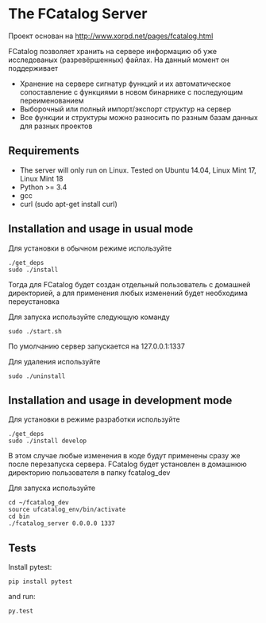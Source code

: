 The FCatalog Server
===================

Проект основан на http://www.xorpd.net/pages/fcatalog.html

FCatalog позволяет хранить на сервере информацию об уже исследованых (разревёршенных) файлах.
На данный момент он поддерживает
* Хранение на сервере сигнатур функций и их автоматическое сопоставление с функциями в новом бинарнике с последующим переименованием
* Выборочный или полный импорт/экспорт структур на сервер
* Все функции и структуры можно разносить по разным базам данных для разных проектов


Requirements
------------

- The server will only run on Linux. Tested on Ubuntu 14.04, Linux Mint 17, Linux Mint 18
- Python >= 3.4
- gcc
- curl (sudo apt-get install curl)

Installation and usage in usual mode
------------

Для установки в обычном режиме используйте

    ./get_deps
    sudo ./install

Тогда для FCatalog будет создан отдельный пользователь с домашней директорией, а для применения любых изменений будет необходима переустановка

Для запуска используйте следующую команду

    sudo ./start.sh

По умолчанию сервер запускается на 127.0.0.1:1337

Для удаления используйте

    sudo ./uninstall

Installation and usage in development mode
------------

Для установки в режиме разработки используйте

    ./get_deps
    sudo ./install develop

В этом случае любые изменения в коде будут применены сразу же после перезапуска сервера.
FCatalog будет установлен в домашнюю директорию пользователя в папку fcatalog\_dev 

Для запуска используйте

    cd ~/fcatalog_dev
    source ufcatalog_env/bin/activate
    cd bin
    ./fcatalog_server 0.0.0.0 1337

Tests
-----

Install pytest:

    pip install pytest

and run:

    py.test
